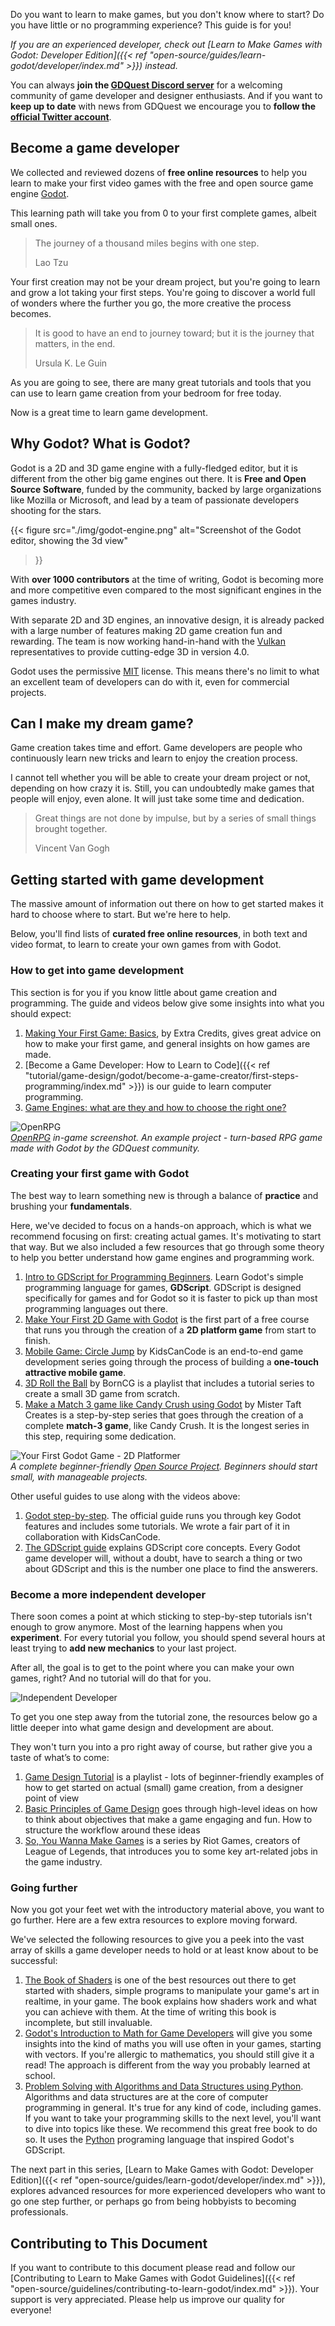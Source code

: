 

Do you want to learn to make games, but you don't know where to start? Do you have little or no programming experience? This guide is for you!

_If you are an experienced developer, check out [Learn to Make Games with Godot: Developer Edition]({{< ref "open-source/guides/learn-godot/developer/index.md" >}}) instead._

You can always **join the [GDQuest Discord server](https://discord.gg/CHYVgar)** for a welcoming community of game developer and designer enthusiasts. And if you want to **keep up to date** with news from GDQuest we encourage you to **follow the [official Twitter account](https://twitter.com/NathanGDQuest)**.

## Become a game developer

We collected and reviewed dozens of **free online resources** to help you learn to make your first video games with the free and open source game engine [Godot](https://godotengine.org/). 

This learning path will take you from 0 to your first complete games, albeit small ones.

> The journey of a thousand miles begins with one step.
> 
> Lao Tzu

Your first creation may not be your dream project, but you're going to learn and grow a lot taking your first steps. You're going to discover a world full of wonders where the further you go, the more creative the process becomes.

> It is good to have an end to journey toward; but it is the journey that matters, in the end.
> 
> Ursula K. Le Guin

As you are going to see, there are many great tutorials and tools that you can use to learn game creation from your bedroom for free today.

Now is a great time to learn game development.

## Why Godot? What is Godot?

Godot is a 2D and 3D game engine with a fully-fledged editor, but it is different from the other big game engines out there. It is **Free and Open Source Software**, funded by the community, backed by large organizations like Mozilla or Microsoft, and lead by a team of passionate developers shooting for the stars. 

{{< figure
  src="./img/godot-engine.png"
  alt="Screenshot of the Godot editor, showing the 3d view"
>}}

With **over 1000 contributors** at the time of writing, Godot is becoming more and more competitive even compared to the most significant engines in the games industry.

With separate 2D and 3D engines, an innovative design, it is already packed with a large number of features making 2D game creation fun and rewarding. The team is now working hand-in-hand with the [Vulkan](https://www.khronos.org/vulkan/) representatives to provide cutting-edge 3D in version 4.0.

Godot uses the permissive [MIT](https://opensource.org/licenses/MIT) license. This means there's no limit to what an excellent team of developers can do with it, even for commercial projects.


## Can I make my dream game?

Game creation takes time and effort. Game developers are people who continuously learn new tricks and learn to enjoy the creation process.

I cannot tell whether you will be able to create your dream project or not, depending on how crazy it is. Still, you can undoubtedly make games that people will enjoy, even alone. It will just take some time and dedication.

> Great things are not done by impulse, but by a series of small things brought together.
> 
> Vincent Van Gogh

## Getting started with game development

The massive amount of information out there on how to get started makes it hard to choose where to start. But we're here to help. 

Below, you'll find lists of **curated free online resources**, in both text and video format, to learn to create your own games from with Godot.

### How to get into game development

This section is for you if you know little about game creation and programming. The guide and videos below give some insights into what you should expect:

1. [Making Your First Game: Basics](https://www.youtube.com/watch?v=z06QR-tz1_o&list=PLhyKYa0YJ_5C6QC36h5eApOyXtx98ehGi), by Extra Credits, gives great advice on how to make your first game, and general insights on how games are made.
1. [Become a Game Developer: How to Learn to Code]({{< ref "tutorial/game-design/godot/become-a-game-creator/first-steps-programming/index.md" >}}) is our guide to learn computer programming.
1. [Game Engines: what are they and how to choose the right one?](https://youtu.be/2tZK75R2K2c)

![OpenRPG](./img/open-rpg.jpeg)<br />_[OpenRPG](https://github.com/GDQuest/godot-open-rpg) in-game screenshot. An example project - turn-based RPG game made with Godot by the GDQuest community._

### Creating your first game with Godot

The best way to learn something new is through a balance of **practice** and brushing your **fundamentals**. 

Here, we've decided to focus on a hands-on approach, which is what we recommend focusing on first: creating actual games. It's motivating to start that way. But we also included a few resources that go through some theory to help you better understand how game engines and programming work.

1. [Intro to GDScript for Programming Beginners](https://youtu.be/UcdwP1Q2UlU). Learn Godot's simple programming language for games, **GDScript**. GDScript is designed specifically for games and for Godot so it is faster to pick up than most programming languages out there.
1. [Make Your First 2D Game with Godot](https://youtu.be/Mc13Z2gboEk) is the first part of a free course that runs you through the creation of a **2D platform game** from start to finish.
1. [Mobile Game: Circle Jump](http://kidscancode.org/godot_recipes/games/circle_jump/) by KidsCanCode is an end-to-end game development series going through the process of building a **one-touch attractive mobile game**.
1. [3D Roll the Ball](https://www.youtube.com/playlist?list=PLda3VoSoc_TSBBOBYwcmlamF1UrjVtccZ) by BornCG is a playlist that includes a tutorial series to create a small 3D game from scratch.
1. [Make a Match 3 game like Candy Crush using Godot](https://www.youtube.com/playlist?list=PL4vbr3u7UKWqwQlvwvgNcgDL1p_3hcNn2) by Mister Taft Creates is a step-by-step series that goes through the creation of a complete **match-3 game**, like Candy Crush. It is the longest series in this step, requiring some dedication.

![Your First Godot Game - 2D Platformer](./img/platformer.png)<br />_A complete beginner-friendly [Open Source Project](https://github.com/GDQuest/Your-First-Game-Godot-2d-Platformer). Beginners should start small, with manageable projects._

Other useful guides to use along with the videos above:

1. [Godot step-by-step](http://docs.godotengine.org/en/latest/getting_started/step_by_step/index.html). The official guide runs you through key Godot features and includes some tutorials. We wrote a fair part of it in collaboration with KidsCanCode.
1. [The GDScript guide](http://docs.godotengine.org/en/latest/getting_started/scripting/gdscript/index.html) explains GDScript core concepts. Every Godot game developer will, without a doubt, have to search a thing or two about GDScript and this is the number one place to find the answerers.

### Become a more independent developer

There soon comes a point at which sticking to step-by-step tutorials isn't enough to grow anymore. Most of the learning happens when you **experiment**. For every tutorial you follow, you should spend several hours at least trying to **add new mechanics** to your last project.

After all, the goal is to get to the point where you can make your own games, right? And no tutorial will do that for you.

![Independent Developer](./img/independent.jpg)

To get you one step away from the tutorial zone, the resources below go a little deeper into what game design and development are about.

They won't turn you into a pro right away of course, but rather give you a taste of what’s to come:

1. [Game Design Tutorial](https://www.youtube.com/playlist?list=PLhqJJNjsQ7KHI3oYZfZ9nLEnQMBEhbmP8) is a playlist - lots of beginner-friendly examples of how to get started on actual (small) game creation, from a designer point of view
1. [Basic Principles of Game Design](https://www.youtube.com/watch?v=G8AT01tuyrk) goes through high-level ideas on how to think about objectives that make a game engaging and fun. How to structure the workflow around these ideas
1. [So, You Wanna Make Games](https://www.youtube.com/watch?v=RqRoXLLwJ8g&list=PL42m9XiTqPHJdJuVXO6Vf5ta5D07peiVx) is a series by Riot Games, creators of League of Legends, that introduces you to some key art-related jobs in the game industry.

### Going further

Now you got your feet wet with the introductory material above, you want to go further. Here are a few extra resources to explore moving forward.

We've selected the following resources to give you a peek into the vast array of skills a game developer needs to hold or at least know about to be successful:

1. [The Book of Shaders](https://thebookofshaders.com/) is one of the best resources out there to get started with shaders, simple programs to manipulate your game's art in realtime, in your game. The book explains how shaders work and what you can achieve with them. At the time of writing this book is incomplete, but still invaluable.
1. [Godot's Introduction to Math for Game Developers](http://docs.godotengine.org/en/3.1/tutorials/math/vector_math.html) will give you some insights into the kind of maths you will use often in your games, starting with vectors. If you're allergic to mathematics, you should still give it a read! The approach is different from the way you probably learned at school.
1. [Problem Solving with Algorithms and Data Structures using Python](https://runestone.academy/runestone/books/published/pythonds/index.html). Algorithms and data structures are at the core of computer programming in general. It's true for any kind of code, including games. If you want to take your programming skills to the next level, you'll want to dive into topics like these. We recommend this great free book to do so. It uses the [Python](https://www.python.org/) programing language that inspired Godot's GDScript.

The next part in this series, [Learn to Make Games with Godot: Developer Edition]({{< ref "open-source/guides/learn-godot/developer/index.md" >}}), explores advanced resources for more experienced developers who want to go one step further, or perhaps go from being hobbyists to becoming professionals.

## Contributing to This Document

If you want to contribute to this document please read and follow our [Contributing to Learn to Make Games with Godot Guidelines]({{< ref "open-source/guidelines/contributing-to-learn-godot/index.md" >}}). Your support is very appreciated. Please help us improve our quality for everyone!

